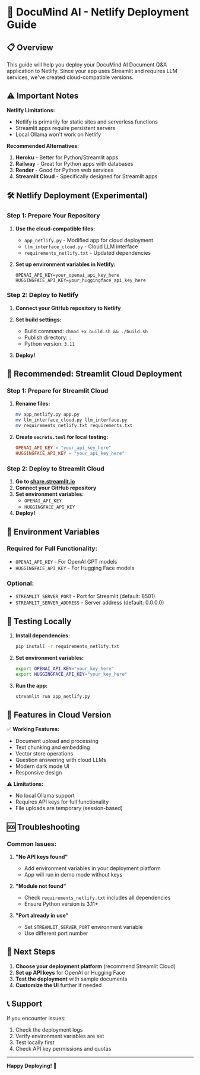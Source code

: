 # 🚀 DocuMind AI - Netlify Deployment Guide

## 📋 Overview

This guide will help you deploy your DocuMind AI Document Q&A application to Netlify. Since your app uses Streamlit and requires LLM services, we've created cloud-compatible versions.

## ⚠️ Important Notes

**Netlify Limitations:**
- Netlify is primarily for static sites and serverless functions
- Streamlit apps require persistent servers
- Local Ollama won't work on Netlify

**Recommended Alternatives:**
1. **Heroku** - Better for Python/Streamlit apps
2. **Railway** - Great for Python apps with databases
3. **Render** - Good for Python web services
4. **Streamlit Cloud** - Specifically designed for Streamlit apps

## 🛠️ Netlify Deployment (Experimental)

### Step 1: Prepare Your Repository

1. **Use the cloud-compatible files:**
   - `app_netlify.py` - Modified app for cloud deployment
   - `llm_interface_cloud.py` - Cloud LLM interface
   - `requirements_netlify.txt` - Updated dependencies

2. **Set up environment variables in Netlify:**
   ```
   OPENAI_API_KEY=your_openai_api_key_here
   HUGGINGFACE_API_KEY=your_huggingface_api_key_here
   ```

### Step 2: Deploy to Netlify

1. **Connect your GitHub repository to Netlify**
2. **Set build settings:**
   - Build command: `chmod +x build.sh && ./build.sh`
   - Publish directory: `.`
   - Python version: `3.11`

3. **Deploy!**

## 🌟 Recommended: Streamlit Cloud Deployment

### Step 1: Prepare for Streamlit Cloud

1. **Rename files:**
   ```bash
   mv app_netlify.py app.py
   mv llm_interface_cloud.py llm_interface.py
   mv requirements_netlify.txt requirements.txt
   ```

2. **Create `secrets.toml` for local testing:**
   ```toml
   OPENAI_API_KEY = "your_api_key_here"
   HUGGINGFACE_API_KEY = "your_api_key_here"
   ```

### Step 2: Deploy to Streamlit Cloud

1. **Go to [share.streamlit.io](https://share.streamlit.io)**
2. **Connect your GitHub repository**
3. **Set environment variables:**
   - `OPENAI_API_KEY`
   - `HUGGINGFACE_API_KEY`
4. **Deploy!**

## 🔧 Environment Variables

### Required for Full Functionality:
- `OPENAI_API_KEY` - For OpenAI GPT models
- `HUGGINGFACE_API_KEY` - For Hugging Face models

### Optional:
- `STREAMLIT_SERVER_PORT` - Port for Streamlit (default: 8501)
- `STREAMLIT_SERVER_ADDRESS` - Server address (default: 0.0.0.0)

## 🧪 Testing Locally

1. **Install dependencies:**
   ```bash
   pip install -r requirements_netlify.txt
   ```

2. **Set environment variables:**
   ```bash
   export OPENAI_API_KEY="your_key_here"
   export HUGGINGFACE_API_KEY="your_key_here"
   ```

3. **Run the app:**
   ```bash
   streamlit run app_netlify.py
   ```

## 📱 Features in Cloud Version

✅ **Working Features:**
- Document upload and processing
- Text chunking and embedding
- Vector store operations
- Question answering with cloud LLMs
- Modern dark mode UI
- Responsive design

⚠️ **Limitations:**
- No local Ollama support
- Requires API keys for full functionality
- File uploads are temporary (session-based)

## 🆘 Troubleshooting

### Common Issues:

1. **"No API keys found"**
   - Add environment variables in your deployment platform
   - App will run in demo mode without keys

2. **"Module not found"**
   - Check `requirements_netlify.txt` includes all dependencies
   - Ensure Python version is 3.11+

3. **"Port already in use"**
   - Set `STREAMLIT_SERVER_PORT` environment variable
   - Use different port number

## 🎯 Next Steps

1. **Choose your deployment platform** (recommend Streamlit Cloud)
2. **Set up API keys** for OpenAI or Hugging Face
3. **Test the deployment** with sample documents
4. **Customize the UI** further if needed

## 📞 Support

If you encounter issues:
1. Check the deployment logs
2. Verify environment variables are set
3. Test locally first
4. Check API key permissions and quotas

---

**Happy Deploying! 🚀**
